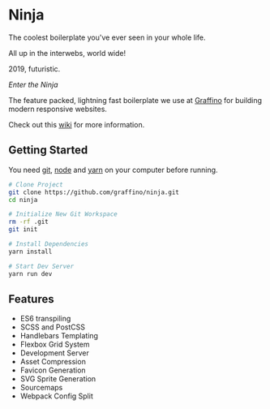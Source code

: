 # Ninja

The coolest boilerplate you've ever seen in your whole life.

All up in the interwebs, world wide!

2019, futuristic.

_Enter the Ninja_

The feature packed, lightning fast boilerplate we use at [Graffino](https://graffino.com/) for building modern responsive websites.

Check out this [wiki](https://github.com/Graffino/Ninja/wiki) for more information.

## Getting Started

You need [git](https://git-scm.com/), [node](https://nodejs.org/) and [yarn](https://yarnpkg.com) on your computer before running.

```Bash
# Clone Project
git clone https://github.com/graffino/ninja.git
cd ninja

# Initialize New Git Workspace
rm -rf .git
git init

# Install Dependencies
yarn install

# Start Dev Server
yarn run dev
```

## Features

- ES6 transpiling
- SCSS and PostCSS
- Handlebars Templating
- Flexbox Grid System
- Development Server
- Asset Compression
- Favicon Generation
- SVG Sprite Generation
- Sourcemaps
- Webpack Config Split

